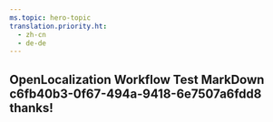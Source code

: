 ```yaml
---
ms.topic: hero-topic
translation.priority.ht: 
  - zh-cn
  - de-de
---
```

## OpenLocalization Workflow Test MarkDown c6fb40b3-0f67-494a-9418-6e7507a6fdd8 thanks!
